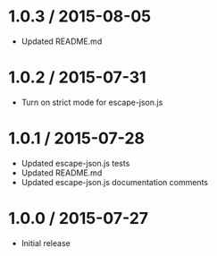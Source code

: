 1.0.3 / 2015-08-05
==================

* Updated README.md

1.0.2 / 2015-07-31
==================

* Turn on strict mode for escape-json.js

1.0.1 / 2015-07-28
==================

* Updated escape-json.js tests
* Updated README.md
* Updated escape-json.js documentation comments

1.0.0 / 2015-07-27
==================

* Initial release
